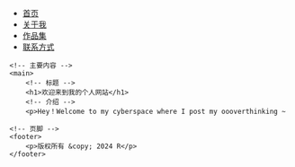 <!DOCTYPE html>
<html lang="zh-CN">
<head>
    <meta charset="UTF-8">
    <meta name="viewport" content="width=device-width, initial-scale=1.0">
    <title>我的个人网站</title>
    <!-- 链接到CSS样式表，用于样式定制 -->
    <link rel="stylesheet" href="styles.css">
</head>
<body>
    <!-- 导航栏 -->
    <nav>
        <ul>
            <li><a href="#home">首页</a></li>
            <li><a href="#about">关于我</a></li>
            <li><a href="#portfolio">作品集</a></li>
            <li><a href="#contact">联系方式</a></li>
        </ul>
    </nav>

    <!-- 主要内容 -->
    <main>
        <!-- 标题 -->
        <h1>欢迎来到我的个人网站</h1>
        <!-- 介绍 -->
        <p>Hey！Welcome to my cyberspace where I post my oooverthinking ~
</p>
        <!-- 其他内容，如文章、图片等 -->
    </main>

    <!-- 页脚 -->
    <footer>
        <p>版权所有 &copy; 2024 R</p>
    </footer>
</body>
</html>
